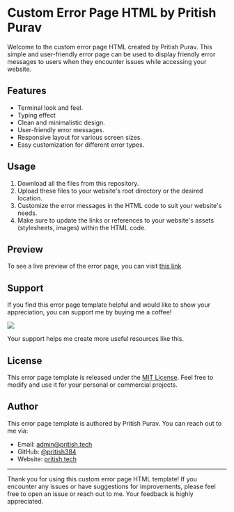 # Custom Error Page HTML by Pritish Purav

Welcome to the custom error page HTML created by Pritish Purav. This simple and user-friendly error page can be used to display friendly error messages to users when they encounter issues while accessing your website.

## Features

- Terminal look and feel.
- Typing effect
- Clean and minimalistic design.
- User-friendly error messages.
- Responsive layout for various screen sizes.
- Easy customization for different error types.

## Usage

1. Download all the files from this repository.
2. Upload these files to your website's root directory or the desired location.
3. Customize the error messages in the HTML code to suit your website's needs.
4. Make sure to update the links or references to your website's assets (stylesheets, images) within the HTML code.

## Preview

To see a live preview of the error page, you can visit [this link](https://projects.pritish.tech/error)

## Support

If you find this error page template helpful and would like to show your appreciation, you can support me by buying me a coffee!

<a href="https://www.buymeacoffee.com/pritish384" target="_blank"><img src="https://img.buymeacoffee.com/button-api/?text=Buy%20Me%20a%20Coffee&emoji=&slug=pritish384&button_colour=FFDD00&font_colour=000000&font_family=Arial&outline_colour=000000&coffee_colour=ffffff"></a>

Your support helps me create more useful resources like this.

## License

This error page template is released under the [MIT License](LICENSE). Feel free to modify and use it for your personal or commercial projects.

## Author

This error page template is authored by Pritish Purav. You can reach out to me via:

- Email: [admin@pritish.tech](mailto:admin@pritish.tech)
- GitHub: [@pritish384](https://github.com/pritish384)
- Website: [pritish.tech](https://www.pritish.tech)

---

Thank you for using this custom error page HTML template! If you encounter any issues or have suggestions for improvements, please feel free to open an issue or reach out to me. Your feedback is highly appreciated.
